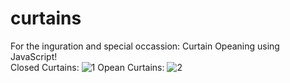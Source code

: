 # curtains

For the inguration and special occassion: Curtain Opeaning using JavaScript!
<br>
Closed Curtains:
![1](https://user-images.githubusercontent.com/92090571/177761264-9831c939-23f6-4380-8689-a0d825634e7f.png)
Opean Curtains:
![2](https://user-images.githubusercontent.com/92090571/177761284-a44b6e5d-6fa6-4291-9935-d82a43c1dbc2.png)
